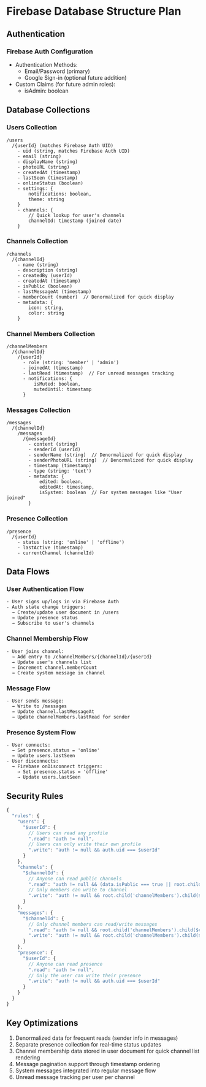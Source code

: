 # Firebase Database Structure Plan

## Authentication
### Firebase Auth Configuration
- Authentication Methods:
  - Email/Password (primary)
  - Google Sign-in (optional future addition)
- Custom Claims (for future admin roles):
  - isAdmin: boolean

## Database Collections

### Users Collection
```
/users
  /{userId} (matches Firebase Auth UID)
    - uid (string, matches Firebase Auth UID)
    - email (string)
    - displayName (string)
    - photoURL (string)
    - createdAt (timestamp)
    - lastSeen (timestamp)
    - onlineStatus (boolean)
    - settings: {
        notifications: boolean,
        theme: string
    }
    - channels: {
        // Quick lookup for user's channels
        channelId: timestamp (joined date)
    }
```

### Channels Collection
```
/channels
  /{channelId}
    - name (string)
    - description (string)
    - createdBy (userId)
    - createdAt (timestamp)
    - isPublic (boolean)
    - lastMessageAt (timestamp)
    - memberCount (number)  // Denormalized for quick display
    - metadata: {
        icon: string,
        color: string
    }
```

### Channel Members Collection
```
/channelMembers
  /{channelId}
    /{userId}
      - role (string: 'member' | 'admin')
      - joinedAt (timestamp)
      - lastRead (timestamp)  // For unread messages tracking
      - notifications: {
          isMuted: boolean,
          mutedUntil: timestamp
      }
```

### Messages Collection
```
/messages
  /{channelId}
    /messages
      /{messageId}
        - content (string)
        - senderId (userId)
        - senderName (string)  // Denormalized for quick display
        - senderPhotoURL (string)  // Denormalized for quick display
        - timestamp (timestamp)
        - type (string: 'text')
        - metadata: {
            edited: boolean,
            editedAt: timestamp,
            isSystem: boolean  // For system messages like "User joined"
        }
```

### Presence Collection
```
/presence
  /{userId}
    - status (string: 'online' | 'offline')
    - lastActive (timestamp)
    - currentChannel (channelId)
```

## Data Flows

### User Authentication Flow
```
- User signs up/logs in via Firebase Auth
- Auth state change triggers:
  → Create/update user document in /users
  → Update presence status
  → Subscribe to user's channels
```

### Channel Membership Flow
```
- User joins channel:
  → Add entry to /channelMembers/{channelId}/{userId}
  → Update user's channels list
  → Increment channel.memberCount
  → Create system message in channel
```

### Message Flow
```
- User sends message:
  → Write to /messages
  → Update channel.lastMessageAt
  → Update channelMembers.lastRead for sender
```

### Presence System Flow
```
- User connects:
  → Set presence.status = 'online'
  → Update users.lastSeen
- User disconnects:
  → Firebase onDisconnect triggers:
    → Set presence.status = 'offline'
    → Update users.lastSeen
```

## Security Rules

```javascript
{
  "rules": {
    "users": {
      "$userId": {
        // Users can read any profile
        ".read": "auth != null",
        // Users can only write their own profile
        ".write": "auth != null && auth.uid === $userId"
      }
    },
    "channels": {
      "$channelId": {
        // Anyone can read public channels
        ".read": "auth != null && (data.isPublic === true || root.child('channelMembers').child($channelId).child(auth.uid).exists())",
        // Only members can write to channel
        ".write": "auth != null && root.child('channelMembers').child($channelId).child(auth.uid).exists()"
      }
    },
    "messages": {
      "$channelId": {
        // Only channel members can read/write messages
        ".read": "auth != null && root.child('channelMembers').child($channelId).child(auth.uid).exists()",
        ".write": "auth != null && root.child('channelMembers').child($channelId).child(auth.uid).exists()"
      }
    },
    "presence": {
      "$userId": {
        // Anyone can read presence
        ".read": "auth != null",
        // Only the user can write their presence
        ".write": "auth != null && auth.uid === $userId"
      }
    }
  }
}
```

## Key Optimizations

1. Denormalized data for frequent reads (sender info in messages)
2. Separate presence collection for real-time status updates
3. Channel membership data stored in user document for quick channel list rendering
4. Message pagination support through timestamp ordering
5. System messages integrated into regular message flow
6. Unread message tracking per user per channel 